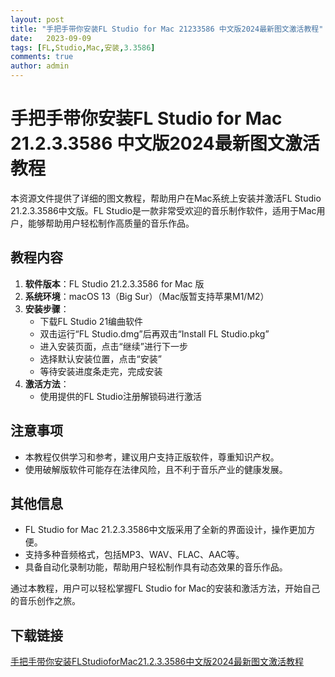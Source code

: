 ```yaml
---
layout: post
title: "手把手带你安装FL Studio for Mac 21233586 中文版2024最新图文激活教程"
date:   2023-09-09
tags: [FL,Studio,Mac,安装,3.3586]
comments: true
author: admin
---
```

# 手把手带你安装FL Studio for Mac 21.2.3.3586 中文版2024最新图文激活教程

本资源文件提供了详细的图文教程，帮助用户在Mac系统上安装并激活FL Studio 21.2.3.3586中文版。FL Studio是一款非常受欢迎的音乐制作软件，适用于Mac用户，能够帮助用户轻松制作高质量的音乐作品。

## 教程内容

1. **软件版本**：FL Studio 21.2.3.3586 for Mac 版
2. **系统环境**：macOS 13（Big Sur）（Mac版暂支持苹果M1/M2）
3. **安装步骤**：
   - 下载FL Studio 21编曲软件
   - 双击运行“FL Studio.dmg”后再双击“Install FL Studio.pkg”
   - 进入安装页面，点击“继续”进行下一步
   - 选择默认安装位置，点击“安装”
   - 等待安装进度条走完，完成安装
4. **激活方法**：
   - 使用提供的FL Studio注册解锁码进行激活

## 注意事项

- 本教程仅供学习和参考，建议用户支持正版软件，尊重知识产权。
- 使用破解版软件可能存在法律风险，且不利于音乐产业的健康发展。

## 其他信息

- FL Studio for Mac 21.2.3.3586中文版采用了全新的界面设计，操作更加方便。
- 支持多种音频格式，包括MP3、WAV、FLAC、AAC等。
- 具备自动化录制功能，帮助用户轻松制作具有动态效果的音乐作品。

通过本教程，用户可以轻松掌握FL Studio for Mac的安装和激活方法，开始自己的音乐创作之旅。

## 下载链接

[手把手带你安装FLStudioforMac21.2.3.3586中文版2024最新图文激活教程](https://pan.quark.cn/s/2eda4d6d1e14)